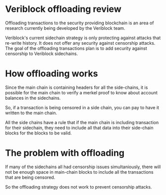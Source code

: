 Veriblock offloading review
========

Offloading transactions to the security providing blockchain is an area of research currently being developed by the Veriblock team.

Veriblock's current sidechain strategy is only protecting against attacks that re-write history. It does not offer any security against censorship attacks. The goal of the offloading transactions plan is to add security against censorship to Veriblock sidechains.

How offloading works
========

Since the main chain is containing headers for all the side-chains, it is possible for the main chain to verify a merkel proof to know about account balances in the sidechains.

So, if a transaction is being censored in a side chain, you can pay to have it written to the main chain.

All the side chains have a rule that if the main chain is including transaction for their sidechain, they need to include all that data into their side-chain blocks for the blocks to be valid.

The problem with offloading
==========

If many of the sidechains all had censorship issues simultaniously, there will not be enough space in main-chain blocks to include all the transactions that are being censored.

So the offloading strategy does not work to prevent censorship attacks.